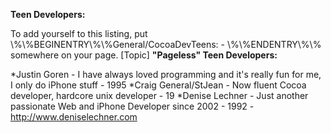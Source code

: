 **Teen Developers:**

To add yourself to this listing, put \\%\\%BEGINENTRY\\%\\%General/CocoaDevTeens:<year of birth> - <brief comment>\\%\\%ENDENTRY\\%\\% somewhere on your page.
[Topic]
**"Pageless" Teen Developers:**


*Justin Goren - I have always loved programming and it's really fun for me, I only do iPhone stuff - 1995
*Craig General/StJean - Now fluent Cocoa developer, hardcore unix developer - 19
*Denise Lechner - Just another passionate Web and iPhone Developer since 2002 - 1992 - http://www.deniselechner.com